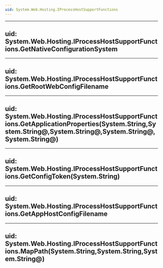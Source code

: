```yaml
---
uid: System.Web.Hosting.IProcessHostSupportFunctions
---
```


---
uid: System.Web.Hosting.IProcessHostSupportFunctions.GetNativeConfigurationSystem
---

---
uid: System.Web.Hosting.IProcessHostSupportFunctions.GetRootWebConfigFilename
---

---
uid: System.Web.Hosting.IProcessHostSupportFunctions.GetApplicationProperties(System.String,System.String@,System.String@,System.String@,System.String@)
---

---
uid: System.Web.Hosting.IProcessHostSupportFunctions.GetConfigToken(System.String)
---

---
uid: System.Web.Hosting.IProcessHostSupportFunctions.GetAppHostConfigFilename
---

---
uid: System.Web.Hosting.IProcessHostSupportFunctions.MapPath(System.String,System.String,System.String@)
---
